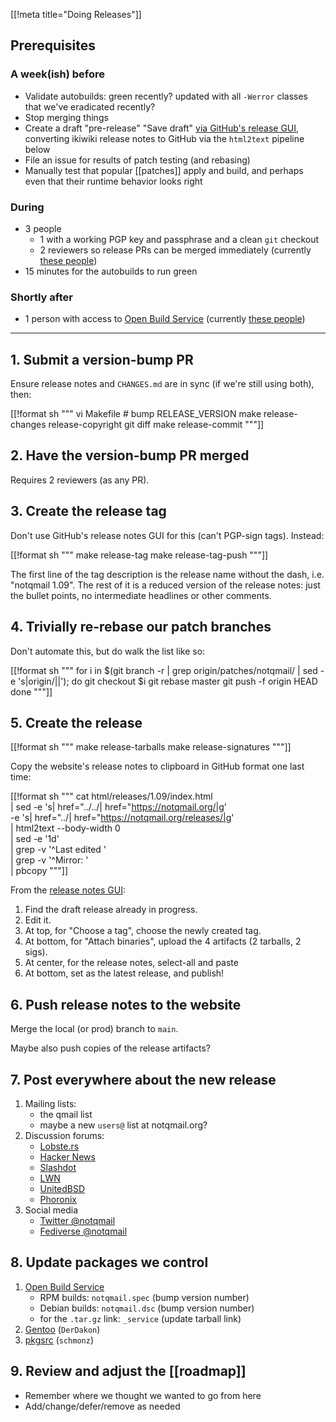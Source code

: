 [[!meta title="Doing Releases"]]

## Prerequisites

### A week(ish) before

- Validate autobuilds: green recently? updated with all `-Werror` classes that we've eradicated recently?
- Stop merging things
- Create a draft "pre-release" "Save draft"
  [via GitHub's release GUI](https://github.com/notqmail/notqmail/releases/new),
  converting ikiwiki release notes to GitHub via the `html2text` pipeline below
- File an issue for results of patch testing (and rebasing)
- Manually test that popular [[patches]] apply and build, and perhaps
  even that their runtime behavior looks right

### During

- 3 people
    - 1 with a working PGP key and passphrase and a clean `git` checkout
    - 2 reviewers so release PRs can be merged immediately
      (currently
      [these people](https://github.com/orgs/notqmail/people))
- 15 minutes for the autobuilds to run green

### Shortly after

- 1 person with access to
  [Open Build Service](https://build.opensuse.org/project/show/home:notqmail)
  (currently
  [these people](https://build.opensuse.org/project/users/home:notqmail))

-----

## 1. Submit a version-bump PR

Ensure release notes and `CHANGES.md` are in sync (if we're still using both), then:

[[!format sh """
vi Makefile	# bump RELEASE_VERSION
make release-changes release-copyright
git diff
make release-commit
"""]]

## 2. Have the version-bump PR merged

Requires 2 reviewers (as any PR).

## 3. Create the release tag

Don't use GitHub's release notes GUI for this (can't PGP-sign tags).
Instead:

[[!format sh """
make release-tag
make release-tag-push
"""]]

The first line of the tag description is the release name without the dash, i.e. "notqmail 1.09".
The rest of it is a reduced version of the release notes:
just the bullet points, no intermediate headlines or other comments.

## 4. Trivially re-rebase our patch branches

Don't automate this, but do walk the list like so:

[[!format sh """
for i in $(git branch -r | grep origin/patches/notqmail/ | sed -e 's|origin/||'); do
    git checkout $i
    git rebase master
    git push -f origin HEAD
done
"""]]

## 5. Create the release

[[!format sh """
make release-tarballs
make release-signatures
"""]]

Copy the website's release notes to clipboard in GitHub format one last time:

[[!format sh """
cat html/releases/1.09/index.html \
| sed -e 's| href="\.\.\/\.\.\/| href="https://notqmail.org/|g' \
    -e 's| href="\.\./| href="https://notqmail.org/releases/|g' \
| html2text --body-width 0 \
| sed -e '1d' \
| grep -v '^Last edited ' \
| grep -v '^Mirror: ' \
| pbcopy
"""]]

From the
[release notes GUI](https://github.com/notqmail/notqmail/releases):

1. Find the draft release already in progress.
2. Edit it.
3. At top, for "Choose a tag", choose the newly created tag.
4. At bottom, for "Attach binaries", upload the 4 artifacts (2 tarballs, 2 sigs).
5. At center, for the release notes, select-all and paste
6. At bottom, set as the latest release, and publish!

## 6. Push release notes to the website

Merge the local (or prod) branch to `main`.

Maybe also push copies of the release artifacts?

## 7. Post everywhere about the new release

1. Mailing lists:
    - the qmail list
    - maybe a new `users@` list at notqmail.org?
2. Discussion forums:
    - [Lobste.rs](https://lobste.rs/stories/new)
    - [Hacker News](https://news.ycombinator.com/submit)
    - [Slashdot](https://slashdot.org/submission)
    - [LWN](https://lwn.net/Articles/796794/)
    - [UnitedBSD](https://www.unitedbsd.com/d/863-bsd-news-thread/138)
    - [Phoronix](https://www.phoronix.com/)
3. Social media
    - [Twitter @notqmail](https://twitter.com/notqmail)
    - [Fediverse @notqmail](https://social.notqmail.org/notqmail)

## 8. Update packages we control

1. [Open Build Service](https://build.opensuse.org/package/show/home:notqmail/notqmail)
    - RPM builds: `notqmail.spec` (bump version number)
    - Debian builds: `notqmail.dsc` (bump version number)
    - for the `.tar.gz` link: `_service` (update tarball link)
2. [Gentoo](https://gitweb.gentoo.org/repo/gentoo.git/tree/mail-mta/notqmail) (`DerDakon`)
3. [pkgsrc](https://github.com/NetBSD/pkgsrc/tree/trunk/mail/qmail) (`schmonz`)

## 9. Review and adjust the [[roadmap]]

- Remember where we thought we wanted to go from here
- Add/change/defer/remove as needed

